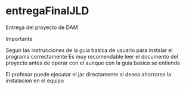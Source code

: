 # entregaFinalJLD
Entrega del proyecto de DAM


Importante 

Seguir las instrucciones de la guia basica de usuario para instalar el programa correctamente
Es muy recomendable leer el documento del proyecto antes de operar con el aunque con la guia basica se entiende

El profesor puede ejecutar el jar directamente si desea ahorrarse la instalacion en el equipo
